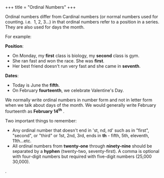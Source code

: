 +++
title = "Ordinal Numbers"
+++

Ordinal numbers differ from Cardinal numbers (or normal numbers used for
counting. i.e.  1, 2, 3…) in that ordinal numbers refer to a position in
a series. They are also used for days the month.

For example: 

**Position**:

  - On Monday, my **first** class is biology, my **second** class is
    gym.
  - She ran fast and won the race. She was **first**.
  - Her best friend doesn't run very fast and she came in **seventh**.

**Dates**:

  - Today is June the **fifth**.
  - On February **fourteenth**, we celebrate Valentine's Day.

We normally write ordinal numbers in number form and not in letter form
when we talk about days of the month. We would generally write February
fourteenth as **February 14<sup>th</sup>** .

Two important things to remember:

  - Any ordinal number that doesn't end in 'st, nd, rd' such as in
    "first", "second", or "third" or 1st, 2nd, 3rd, ends in **th** -
    fifth, 5th, eleventh, 11th...etc.
  - All ordinal numbers from **twenty-one** through **ninety-nine**
    should be separated by a **hyphen** (twenty-two, seventy-first). A
    comma is optional with four-digit numbers but required with
    five-digit numbers (25,000   30,000).

.
